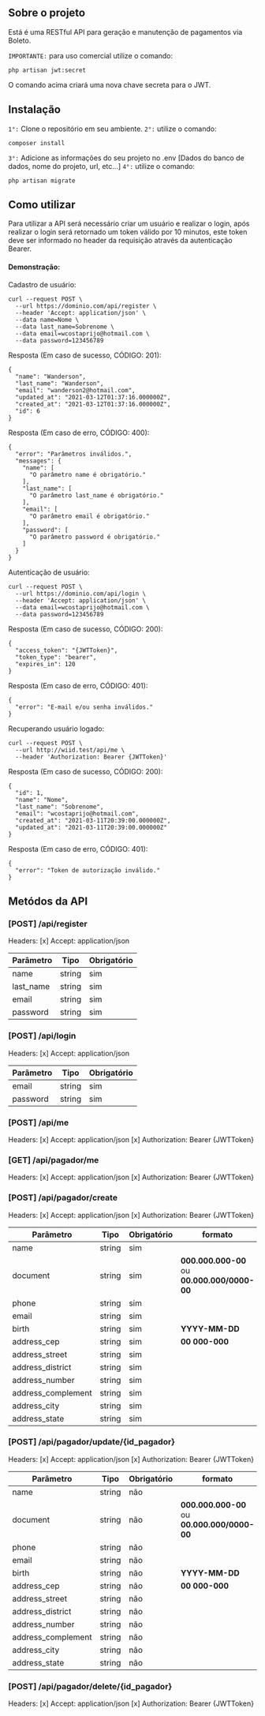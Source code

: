## Sobre o projeto

Está é uma RESTful API para geração e manutenção de pagamentos via Boleto.

`IMPORTANTE:` para uso comercial utilize o comando:
```
php artisan jwt:secret
```
O comando acima criará uma nova chave secreta para o JWT.

## Instalação

`1°:` Clone o repositório em seu ambiente.
`2°:` utilize o comando:
```
composer install
```
`3°:` Adicione as informações do seu projeto no .env [Dados do banco de dados, nome do projeto, url, etc...]
`4°:` utilize o comando:
```
php artisan migrate 
```

## Como utilizar
Para utilizar a API será necessário criar um usuário e realizar o login, após realizar o login será retornado um token válido por 10 minutos, este token deve ser informado no header da requisição através da autenticação Bearer.

#### Demonstração:
Cadastro de usuário:
```
curl --request POST \
  --url https://dominio.com/api/register \
  --header 'Accept: application/json' \
  --data name=Nome \
  --data last_name=Sobrenome \
  --data email=wcostaprijo@hotmail.com \
  --data password=123456789
```
Resposta (Em caso de sucesso, CÓDIGO: 201):
```
{
  "name": "Wanderson",
  "last_name": "Wanderson",
  "email": "wanderson2@hotmail.com",
  "updated_at": "2021-03-12T01:37:16.000000Z",
  "created_at": "2021-03-12T01:37:16.000000Z",
  "id": 6
}
```
Resposta (Em caso de erro, CÓDIGO: 400):
```
{
  "error": "Parâmetros inválidos.",
  "messages": {
    "name": [
      "O parâmetro name é obrigatório."
    ],
    "last_name": [
      "O parâmetro last_name é obrigatório."
    ],
    "email": [
      "O parâmetro email é obrigatório."
    ],
    "password": [
      "O parâmetro password é obrigatório."
    ]
  }
}
```

Autenticação de usuário:
```
curl --request POST \
  --url https://dominio.com/api/login \
  --header 'Accept: application/json' \
  --data email=wcostaprijo@hotmail.com \
  --data password=123456789
```
Resposta (Em caso de sucesso, CÓDIGO: 200):
```
{
  "access_token": "{JWTToken}",
  "token_type": "bearer",
  "expires_in": 120
}
```
Resposta (Em caso de erro, CÓDIGO: 401):
```
{
  "error": "E-mail e/ou senha inválidos."
}
```

Recuperando usuário logado:
```
curl --request POST \
  --url http://wiid.test/api/me \
  --header 'Authorization: Bearer {JWTToken}'
```
Resposta (Em caso de sucesso, CÓDIGO: 200):
```
{
  "id": 1,
  "name": "Nome",
  "last_name": "Sobrenome",
  "email": "wcostaprijo@hotmail.com",
  "created_at": "2021-03-11T20:39:00.000000Z",
  "updated_at": "2021-03-11T20:39:00.000000Z"
}
```
Resposta (Em caso de erro, CÓDIGO: 401):
```
{
  "error": "Token de autorização inválido."
}
```

## Metódos da API
### [POST] /api/register
Headers:
[x] Accept: application/json

Parâmetro | Tipo | Obrigatório
---|---|---
name | string | sim
last_name | string | sim
email | string | sim
password | string | sim

### [POST] /api/login
Headers:
[x] Accept: application/json

Parâmetro | Tipo | Obrigatório
---|---|---
email | string | sim
password | string | sim

### [POST] /api/me
Headers:
[x] Accept: application/json
[x] Authorization: Bearer {JWTToken}

### [GET] /api/pagador/me
Headers:
[x] Accept: application/json
[x] Authorization: Bearer {JWTToken}

### [POST] /api/pagador/create
Headers:
[x] Accept: application/json
[x] Authorization: Bearer {JWTToken}

Parâmetro | Tipo | Obrigatório | formato
---|---|---|---
name | string | sim
document | string | sim | **000.000.000-00** ou **00.000.000/0000-00**
phone | string | sim
email | string | sim
birth | string | sim | **YYYY-MM-DD**
address_cep | string | sim | **00 000-000**
address_street | string | sim
address_district | string | sim
address_number | string | sim
address_complement | string | sim
address_city | string | sim
address_state | string | sim

### [POST] /api/pagador/update/{id_pagador}
Headers:
[x] Accept: application/json
[x] Authorization: Bearer {JWTToken}

Parâmetro | Tipo | Obrigatório | formato
---|---|---|---
name | string | não
document | string | não | **000.000.000-00** ou **00.000.000/0000-00**
phone | string | não
email | string | não
birth | string | não | **YYYY-MM-DD**
address_cep | string | não | **00 000-000**
address_street | string | não
address_district | string | não
address_number | string | não
address_complement | string | não
address_city | string | não
address_state | string | não

### [POST] /api/pagador/delete/{id_pagador}
Headers:
[x] Accept: application/json
[x] Authorization: Bearer {JWTToken}


























